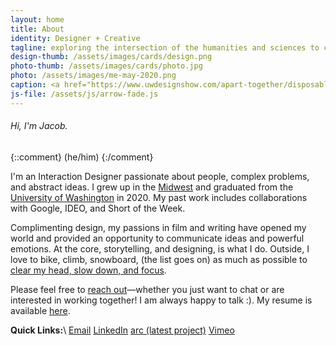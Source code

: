 ```yaml
---
layout: home
title: About
identity: Designer + Creative
tagline: exploring the intersection of the humanities and sciences to connect individuals, communities, and systems.
design-thumb: /assets/images/cards/design.png
photo-thumb: /assets/images/cards/photo.jpg
photo: /assets/images/me-may-2020.png
caption: <a href="https://www.uwdesignshow.com/apart-together/disposable-camera-connection">Shot on Film</a>, circa May 2020
js-file: /assets/js/arrow-fade.js
---
```

###### Hi, I'm Jacob. 

{::comment}
(he/him)
{:/comment}

I'm an Interaction Designer passionate about people, complex problems, and abstract ideas. I grew up in the [Midwest](https://en.wikipedia.org/wiki/Northbrook,_Illinois) and graduated from the [University of Washington](https://art.washington.edu/design/interaction-design-bdes) in 2020. My past work includes collaborations with Google, IDEO, and Short of the Week.

Complimenting design, my passions in film and writing have opened my world and provided an opportunity to communicate ideas and powerful emotions. At the core, storytelling, and designing, is what I do. Outside, I love to bike, climb, snowboard, (the list goes on) as much as possible to [clear my head, slow down, and focus](https://web.stanford.edu/~cbross/Ecospeak/wildernessletter.html).

Please feel free to [reach out](mailto&#58;%6Aa%&#54;&#51;obee&#37;&#54;C&#37;6&#57;&#37;61s&#64;gm&#37;61%69&#108;&#46;co&#37;6D)—whether you just want to chat or are interested in working together! I am always happy to talk :). My resume is available [here](/assets/Elias_Resume_Jan_2020.pdf).

**Quick Links:**\\
[Email](mailto&#58;%6Aa%&#54;&#51;obee&#37;&#54;C&#37;6&#57;&#37;61s&#64;gm&#37;61%69&#108;&#46;co&#37;6D) [LinkedIn](https://www.linkedin.com/in/jacobelias/) [arc (latest project)](https://arc.jelias.me) [Vimeo](https://vimeo.com/jelias)


